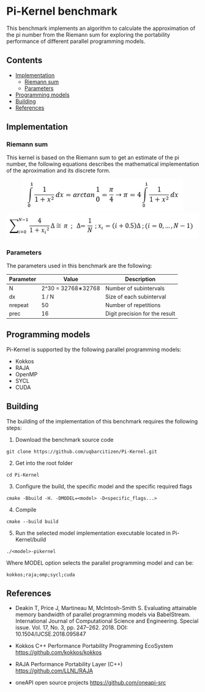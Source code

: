 # Pi-Kernel benchmark

This benchmark implements an algorithm to calculate the approximation of the pi number from the Riemann sum for exploring the portability performance of different parallel programming models. 

## Contents

- [Implementation](#implementation)
    - [Riemann sum](#riemann-sum)
    - [Parameters](#Parameters)
- [Programming models](#programming-models)
- [Building](#building)
- [References](#References)

## Implementation

### Riemann sum

This kernel is based on the Riemann sum to get an estimate of the pi number, the following equations describes the mathematical implementation of the aproximation and its discrete form.

<p align="center">
    <img src="imgs/1.jpeg?raw=true" alt="eq"/>
    <img src="imgs/2.jpeg?raw=true" alt="eq"/>
</p>

### Parameters

The parameters used in this benchmark are the following:

| Parameter | Value | Description |
| --- | --- | --- |
| N | 2^30 = 32768∗32768 | Number of subintervals |
| dx | 1 / N | Size of each subinterval |
| nrepeat | 50 | Number of repetitions |
| prec | 16 | Digit precision for the result |

## Programming models

Pi-Kernel is supported by the following parallel programming models:

- Kokkos
- RAJA
- OpenMP
- SYCL
- CUDA

## Building 

The building of the implementation of this benchmark requires the following steps:

1. Download the benchmark source code
```
git clone https://github.com/uqbarcitizen/Pi-Kernel.git
```
2. Get into the root folder
```
cd Pi-Kernel
```
3. Configure the build, the specific model and the specific required flags
```
cmake -Bbuild -H. -DMODEL=<model> -D<specific_flags...>
```
4. Compile
```
cmake --build build
```
5. Run the selected model implementation executable located in Pi-Kernel/build
```
./<model>-pikernel
```

Where MODEL option selects the parallel programming model and can be:

```
kokkos;raja;omp;sycl;cuda
```

## References

* Deakin T, Price J, Martineau M, McIntosh-Smith S. Evaluating attainable memory bandwidth of parallel programming models via BabelStream. International Journal of Computational Science and Engineering. Special issue. Vol. 17, No. 3, pp. 247–262. 2018. DOI: 10.1504/IJCSE.2018.095847

* Kokkos C++ Performance Portability Programming EcoSystem https://github.com/kokkos/kokkos

* RAJA Performance Portability Layer (C++) https://github.com/LLNL/RAJA

* oneAPI open source projects https://github.com/oneapi-src

